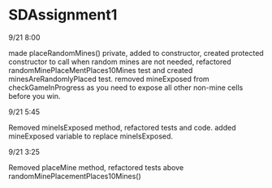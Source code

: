 # SDAssignment1
9/21 8:00

made placeRandomMines() private, added to constructor, created protected constructor to call when random mines are not needed, refactored randomMinePlaceMentPlaces10Mines test and created minesAreRandomlyPlaced test. removed mineExposed from checkGameInProgress as you need to expose all other non-mine cells before you win.
 

9/21 5:45

Removed mineIsExposed method, refactored tests and code. added mineExposed variable to replace mineIsExposed.

9/21 3:25

Removed placeMine method, refactored tests above randomMinePlacementPlaces10Mines()



